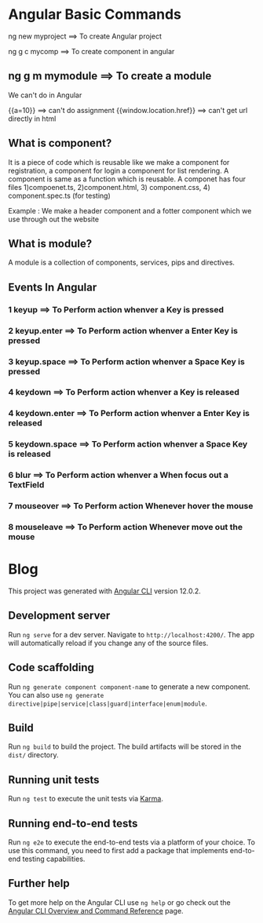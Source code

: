 # Angular Basic Commands

ng new myproject ==> To create Angular project

ng g c mycomp ==> To create component in angular

ng g m mymodule ==> To create a module
---------------------------------------------
We can't do in Angular

{{a=10}} ==> can't do assignment 
{{window.location.href}} ==> can't get url directly in html


## What is component?
It is a piece of code which is reusable like we make a component for registration, a component for login
a component for list rendering.
A component is same as a function which is reusable. 
A componet has four files 1)compoenet.ts, 2)component.html, 3) component.css, 4) component.spec.ts (for testing)

Example : We make a header component and a fotter component which we use through out the website


## What is module?
A module is a collection of components, services, pips and directives.

## Events In Angular
### 1 keyup ==> To Perform action whenver a Key is pressed
### 2 keyup.enter ==> To Perform action whenver a Enter Key is pressed
### 3 keyup.space ==> To Perform action whenver a Space Key is pressed 
### 4 keydown ==> To Perform action whenver a Key is released
### 4 keydown.enter ==> To Perform action whenver a Enter Key is released
### 5 keydown.space ==> To Perform action whenver a Space Key is released
### 6 blur ==> To Perform action whenver a When focus out a TextField
### 7 mouseover ==> To Perform action Whenever hover the mouse
### 8 mouseleave ==> To Perform action Whenever move out the mouse

# Blog

This project was generated with [Angular CLI](https://github.com/angular/angular-cli) version 12.0.2.

## Development server

Run `ng serve` for a dev server. Navigate to `http://localhost:4200/`. The app will automatically reload if you change any of the source files.

## Code scaffolding

Run `ng generate component component-name` to generate a new component. You can also use `ng generate directive|pipe|service|class|guard|interface|enum|module`.

## Build

Run `ng build` to build the project. The build artifacts will be stored in the `dist/` directory.

## Running unit tests

Run `ng test` to execute the unit tests via [Karma](https://karma-runner.github.io).

## Running end-to-end tests

Run `ng e2e` to execute the end-to-end tests via a platform of your choice. To use this command, you need to first add a package that implements end-to-end testing capabilities.

## Further help

To get more help on the Angular CLI use `ng help` or go check out the [Angular CLI Overview and Command Reference](https://angular.io/cli) page.




